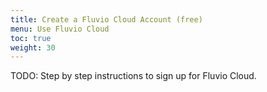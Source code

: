 ```yaml
---
title: Create a Fluvio Cloud Account (free)
menu: Use Fluvio Cloud
toc: true
weight: 30
---
```

TODO: Step by step instructions to sign up for Fluvio Cloud.